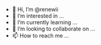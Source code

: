 - 👋 Hi, I’m @renewii
- 👀 I’m interested in ...
- 🌱 I’m currently learning ...
- 💞️ I’m looking to collaborate on ...
- 📫 How to reach me ...

<!---
renewii/renewii is a ✨ special ✨ repository because its `README.md` (this file) appears on your GitHub profile.
You can click the Preview link to take a look at your changes.
--->
